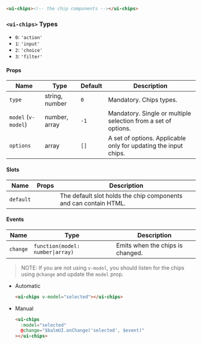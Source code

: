 ```html
<ui-chips><!-- the chip components --></ui-chips>
```

### `<ui-chips>` Types

- `0`: `'action'`
- `1`: `'input'`
- `2`: `'choice'`
- `3`: `'filter'`

#### Props

| Name                | Type           | Default | Description                                                     |
| ------------------- | -------------- | ------- | --------------------------------------------------------------- |
| `type`              | string, number | `0`     | Mandatory. Chips types.                                         |
| `model` (`v-model`) | number, array  | `-1`    | Mandatory. Single or multiple selection from a set of options.  |
| `options`           | array          | `[]`    | A set of options. Applicable only for updating the input chips. |

#### Slots

| Name      | Props | Description                                                      |
| --------- | ----- | ---------------------------------------------------------------- |
| `default` |       | The default slot holds the chip components and can contain HTML. |

#### Events

| Name     | Type                             | Description                      |
| -------- | -------------------------------- | -------------------------------- |
| `change` | `function(model: number\|array)` | Emits when the chips is changed. |

> NOTE: If you are not using `v-model`, you should listen for the chips using `@change` and update the `model` prop.

- Automatic
  ```html
  <ui-chips v-model="selected"></ui-chips>
  ```
- Manual
  ```html
  <ui-chips
    :model="selected"
    @change="$balmUI.onChange('selected', $event)"
  ></ui-chips>
  ```
